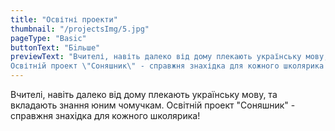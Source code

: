 ```yaml
---
title: "Освітні проекти"
thumbnail: "/projectsImg/5.jpg"
pageType: "Basic"
buttonText: "Бiльше"
previewText: "Вчителі, навіть далеко від дому плекають українську мову, та вкладають знання юним чомучкам. 
Освітній проект \"Соняшник\" - справжня знахідка для кожного школярика!"
---
```


Вчителі, навіть далеко від дому плекають українську мову, та вкладають знання юним чомучкам. 
Освітній проект "Соняшник" - справжня знахідка для кожного школярика!
